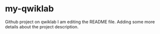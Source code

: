 # my-qwiklab
Github project on qwiklab
I am editing the README file. Adding some more details about the project description.
